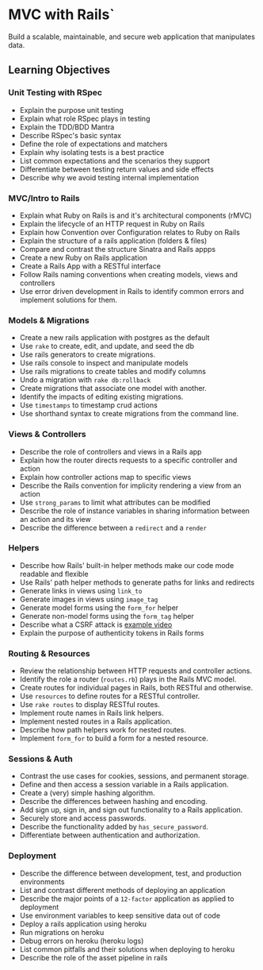 # MVC with Rails`

Build a scalable, maintainable, and secure web application that manipulates data.

## Learning Objectives

### Unit Testing with RSpec
- Explain the purpose unit testing
- Explain what role RSpec plays in testing
- Explain the TDD/BDD Mantra
- Describe RSpec's basic syntax
- Define the role of expectations and matchers
- Explain why isolating tests is a best practice
- List common expectations and the scenarios they support
- Differentiate between testing return values and side effects
- Describe why we avoid testing internal implementation

### MVC/Intro to Rails
- Explain what Ruby on Rails is and it's architectural components (rMVC)
- Explain the lifecycle of an HTTP request in Ruby on Rails
- Explain how Convention over Configuration relates to Ruby on Rails
- Explain the structure of a rails application (folders & files)
- Compare and contrast the structure Sinatra and Rails appps
- Create a new Ruby on Rails application
- Create a Rails App with a RESTful interface
- Follow Rails naming conventions when creating models, views and controllers
- Use error driven development in Rails to identify common errors and implement solutions for them.

### Models & Migrations

- Create a new rails application with postgres as the default
- Use `rake` to create, edit, and update, and seed the db
- Use rails generators to create migrations.
- Use rails console to inspect and manipulate models
- Use rails migrations to create tables and modify columns
- Undo a migration with `rake db:rollback`
- Create migrations that associate one model with another.
- Identify the impacts of editing existing migrations.
- Use `timestamps` to timestamp crud actions
- Use shorthand syntax to create migrations from the command line.

### Views & Controllers

- Describe the role of controllers and views in a Rails app
- Explain how the router directs requests to a specific controller and action
- Explain how controller actions map to specific views
- Describe the Rails convention for implicity rendering a view from an action
- Use `strong_params` to limit what attributes can be modified
- Describe the role of instance variables in sharing information between an action and its view
- Describe the difference between a `redirect` and a `render`

### Helpers

- Describe how Rails' built-in helper methods make our code mode readable and flexible
- Use Rails' path helper methods to generate paths for links and redirects
- Generate links in views using `link_to`
- Generate images in views using `image_tag`
- Generate model forms using the `form_for` helper
- Generate non-model forms using  the `form_tag` helper
- Describe what a CSRF attack is [example video](https://www.youtube.com/watch?v=uycmHQM_h64)
- Explain the purpose of authenticity tokens in Rails forms

### Routing & Resources
- Review the relationship between HTTP requests and controller actions.
- Identify the role a router (`routes.rb`) plays in the Rails MVC model.
- Create routes for individual pages in Rails, both RESTful and otherwise.
- Use `resources` to define routes for a RESTful controller.
- Use `rake routes` to display RESTful routes.
- Implement route names in Rails link helpers.
- Implement nested routes in a Rails application.
- Describe how path helpers work for nested routes.
- Implement `form_for` to build a form for a nested resource.

### Sessions & Auth
- Contrast the use cases for cookies, sessions, and permanent storage.
- Define and then access a session variable in a Rails application.
- Create a (very) simple hashing algorithm.
- Describe the differences between hashing and encoding.
- Add sign up, sign in, and sign out functionality to a Rails application.
- Securely store and access passwords.
- Describe the functionality added by `has_secure_password`.
- Differentiate between authentication and authorization.

### Deployment

- Describe the difference between development, test, and production environments
- List and contrast different methods of deploying an application
- Describe the major points of a `12-factor` application as applied to deployment
- Use environment variables to keep sensitive data out of code
- Deploy a rails application using heroku
- Run migrations on heroku
- Debug errors on heroku (heroku logs)
- List common pitfalls and their solutions when deploying to heroku
- Describe the role of the asset pipeline in rails
